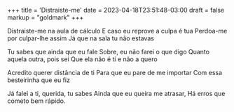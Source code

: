 +++
title = 'Distraiste-me'
date = 2023-04-18T23:51:48-03:00
draft = false
markup = "goldmark"
+++

Distraiste-me na aula de cálculo
E caso eu reprove a culpa é tua
Perdoa-me por culpar-lhe assim
Já que na sala tu não estavas

Tu sabes que ainda que eu fale
Sobre, eu não farei o que digo
Quanto aquela outra, pois sei
Que ela não é ti e não a quero

Acredito querer distância de ti
Para que eu pare de me importar
Com essa besteirinha que eu fiz

Já falei a ti, querida, tu sabes
Ainda que eu queira me atrasar,
Há erros que cometo bem rápido.
